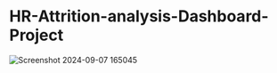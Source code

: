 # HR-Attrition-analysis-Dashboard-Project


![Screenshot 2024-09-07 165045](https://github.com/user-attachments/assets/8484e3f3-b0c3-4f77-b76e-5900e75887da)
